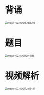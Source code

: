 # 背诵

<img src="https://cvp.oss-cn-shanghai.aliyuncs.com/picgo/202311201826870.png" alt="image-20231120182655709" style="zoom:50%;" />



# 题目

<img src="https://cvp.oss-cn-shanghai.aliyuncs.com/picgo/202311201120211.png" alt="image-20231120112034145" style="zoom:50%;" />



# 视频解析

<img src="https://cvp.oss-cn-shanghai.aliyuncs.com/picgo/202311201728874.png" alt="image-20231120172809427" style="zoom:50%;" />



